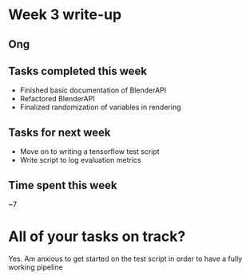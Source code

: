 # Week 3 write-up

## Ong

## Tasks completed this week
- Finished basic documentation of BlenderAPI
- Refactored BlenderAPI
- Finalized randomization of variables in rendering


## Tasks for next week
- Move on to writing a tensorflow test script
- Write script to log evaluation metrics


## Time spent this week
~7


# All of your tasks on track?
Yes. Am anxious to get started on the test script in order to have a fully working pipeline
